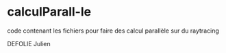 # calculParall-le
code contenant les fichiers pour faire des calcul parallèle sur du raytracing

DEFOLIE Julien
